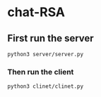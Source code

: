 # chat-RSA


## First run the server
```
python3 server/server.py
```
### Then run the client
```
python3 clinet/clinet.py
```